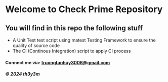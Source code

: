 # Welcome to Check Prime Repository

## You will find in this repo the following stuff

* A Unit Test test script using matest Testing Framework to ensure the quality of source code
* The CI (Continous Integration) script to apply CI process

#### Connect me via: truongtanhuy3006@gmail.com

##### &#169; 2024 th3y3m

